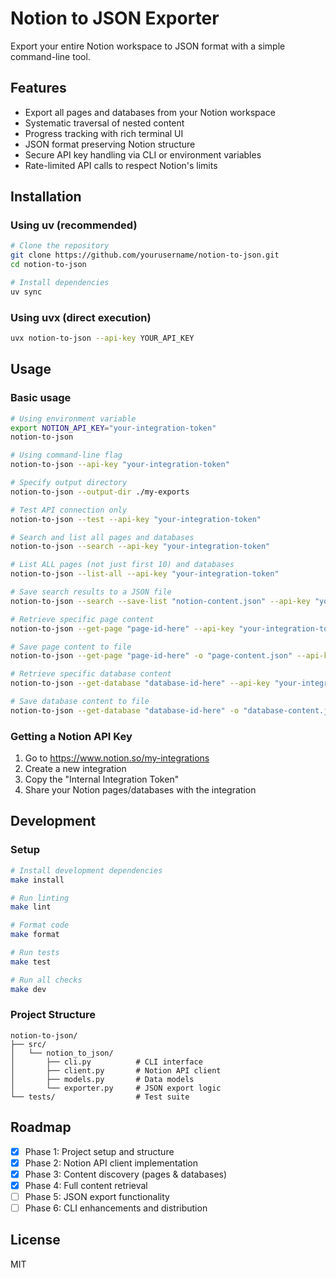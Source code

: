 # Notion to JSON Exporter

Export your entire Notion workspace to JSON format with a simple command-line tool.

## Features

- Export all pages and databases from your Notion workspace
- Systematic traversal of nested content
- Progress tracking with rich terminal UI
- JSON format preserving Notion structure
- Secure API key handling via CLI or environment variables
- Rate-limited API calls to respect Notion's limits

## Installation

### Using uv (recommended)

```bash
# Clone the repository
git clone https://github.com/yourusername/notion-to-json.git
cd notion-to-json

# Install dependencies
uv sync
```

### Using uvx (direct execution)

```bash
uvx notion-to-json --api-key YOUR_API_KEY
```

## Usage

### Basic usage

```bash
# Using environment variable
export NOTION_API_KEY="your-integration-token"
notion-to-json

# Using command-line flag
notion-to-json --api-key "your-integration-token"

# Specify output directory
notion-to-json --output-dir ./my-exports

# Test API connection only
notion-to-json --test --api-key "your-integration-token"

# Search and list all pages and databases
notion-to-json --search --api-key "your-integration-token"

# List ALL pages (not just first 10) and databases
notion-to-json --list-all --api-key "your-integration-token"

# Save search results to a JSON file
notion-to-json --search --save-list "notion-content.json" --api-key "your-integration-token"

# Retrieve specific page content
notion-to-json --get-page "page-id-here" --api-key "your-integration-token"

# Save page content to file
notion-to-json --get-page "page-id-here" -o "page-content.json" --api-key "your-integration-token"

# Retrieve specific database content
notion-to-json --get-database "database-id-here" --api-key "your-integration-token"

# Save database content to file  
notion-to-json --get-database "database-id-here" -o "database-content.json" --api-key "your-integration-token"
```

### Getting a Notion API Key

1. Go to https://www.notion.so/my-integrations
2. Create a new integration
3. Copy the "Internal Integration Token"
4. Share your Notion pages/databases with the integration

## Development

### Setup

```bash
# Install development dependencies
make install

# Run linting
make lint

# Format code
make format

# Run tests
make test

# Run all checks
make dev
```

### Project Structure

```
notion-to-json/
├── src/
│   └── notion_to_json/
│       ├── cli.py          # CLI interface
│       ├── client.py       # Notion API client
│       ├── models.py       # Data models
│       └── exporter.py     # JSON export logic
└── tests/                  # Test suite
```

## Roadmap

- [x] Phase 1: Project setup and structure
- [x] Phase 2: Notion API client implementation
- [x] Phase 3: Content discovery (pages & databases)
- [x] Phase 4: Full content retrieval
- [ ] Phase 5: JSON export functionality
- [ ] Phase 6: CLI enhancements and distribution

## License

MIT